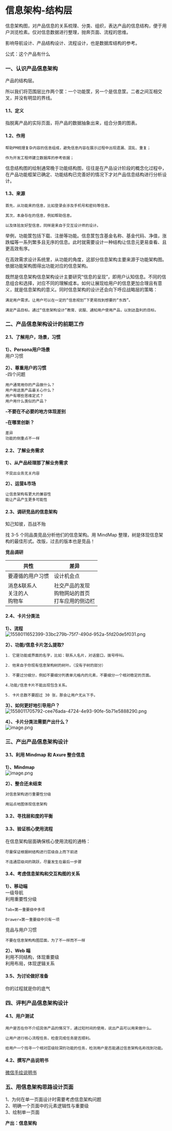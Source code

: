 # 信息架构-结构层

信息架构图，对产品信息的关系梳理、分类、组织，表达产品的信息结构，便于用户浏览检素。仅对信息数据进行整理，抛奔页面、流程的思维。

影响导航设计、产品结构设计、流程设计，也是数据库结构的参考。

公式：这个产品有什么

<a name="BHudk"></a>
### 一、认识产品信息架构
产品的结构层。

所以我们将范围层比作两个筐：一个功能筐，另一个是信息筐。二者之间互相交叉，并没有明显的界线。

<a name="Z1poL"></a>
#### 1.1、定义
指脱离产品的实际页面，将产品的数据抽象出来，组合分类的图表。

<a name="XqDsy"></a>
#### 1.2、作用
```
帮助PM梳理复杂内容的信息组成，避免信息内容在展示过程中出现遗漏、混乱、重复；

作为开发工程师建立数据库的参考依据；
```

信息结构图的绘制通常晚于功能结构图，往往是在产品设计阶段的概念化过程中，在产品功能框架已确定、功能结构已完善好的情况下才对产品信息结构进行分析设计。

<a name="g68PT"></a>
#### 1.3、来源
```
首先，从功能来的信息，比如登录会涉及手机号和密码等信息。

其次，本身存在的信息，例如帮助信息。

以及体验友好型信息，同样是来自于交互设计师的设计。
```

举例，功能筐包括下载、注册等功能。信息筐包含基金名称、基金代码、净值，涨跌幅等一系列繁多且无序的信息。此时就需要设计一种结构让信息元更易查看、且更高效有序。

在高效需求设计系统里，从功能的角度，这部分信息架构主要来源于功能架构图。依据功能架构图得出功能对应的信息架构。

既然是信息架构信息架构设计主要研究“信息的呈现”，即用户认知信息。不同的信息组合和选择，对应不同的理解成本。如何让展现给用户的信息更加合理且有意义，就是信息架构的意义。同时信息架构的设计还会向下呼应战略层的策略：

```
满足用户需求。让用户可以在一定的“信息规划”下更易找到想要的“东西”。

满足产品目标。通过“信息架构设计”教育、说服、通知用户使用产品，以到达盈利的目标。
```

<a name="Li5hg"></a>
### 二、产品信息架构设计的前期工作
<a name="Dk9L9"></a>
#### 2.1、了解用户，场景，习惯
**1）、Persona用户场景**<br />用户习惯<br />**<br />**2）、尊重用户的习惯**<br />**-四个问题
```
用户通常用你的产品做什么？
用户用这类产品最关心什么？
用户有哪些思维定式？
用户用什么类似的产品？
```

**-不要在不必要的地方体现差别**

**-在哪里创新？**
```
差异
功能的侧重点不一样
```

<a name="ytCO2"></a>
#### 2.2、了解业务需求
**1）、从产品经理那了解业务需求**
```
不突出业务无关内容
```

**2）、运营&市场**
```
让信息架构有更大的兼容性
能让产品产生更多可能性
```

<a name="oy69x"></a>
#### 2.3、调研竞品的信息架构
知己知彼，百战不殆

找 3-5 个同品类竞品分析他们的信息架构。用 MindMap 整理，树是体现信息架构的最佳形式。改版，过去的版本也是竞品！

**竞品调研**

| 共性 | 差异 |
| --- | --- |
| 要遵循的用户习惯 | 设计机会点 |
| 消息&联系人<br />关注的人<br />购物车 | 社交产品的发现<br />购物网站的首页<br />打车应用的侧边栏 |

<a name="Vucwa"></a>
#### 2.4、卡片分类法
**1）、流程**<br />![1558011652399-33bc279b-75f7-490d-952a-5fd20de5f031.png](https://cdn.nlark.com/yuque/0/2019/png/120638/1558074538866-a5551fea-68e9-404e-bc11-1a0dd624009a.png#align=left&display=inline&height=176&name=1558011652399-33bc279b-75f7-490d-952a-5fd20de5f031.png&originHeight=950&originWidth=1564&size=294928&status=done&width=289)


**2）、功能/信息卡片怎么提取?**
```
1. 它是功能或界面的名字，比如：联系人名片，对话窗口，拨号呼叫。

2. 他来自于你现有信息架构树的树叶。（没有子树的部分）

3. 不要过分细分，例如不要细分列表单元格内的元素，不要细分一个相对稳定的页面。

4.功能/信息卡片不能出现包含关系。

5. 卡片总数不要超过 30 张，那会让用户无从下手。
```

**3）、如何更好地引导用户？**<br />![1558011705792-cee76ada-4724-4e93-90fe-5b71e5888290.png](https://cdn.nlark.com/yuque/0/2019/png/120638/1558074570894-f0a0853c-a80e-4e41-8f33-3a70a9100c04.png#align=left&display=inline&height=180&name=1558011705792-cee76ada-4724-4e93-90fe-5b71e5888290.png&originHeight=365&originWidth=771&size=157143&status=done&width=381)

**4）、卡片分类法需要产出什么？**<br />![image.png](https://cdn.nlark.com/yuque/0/2019/png/120638/1558011710804-ac27e194-884f-434f-a926-55bdac231355.png#align=left&display=inline&height=272&name=image.png&originHeight=1121&originWidth=1675&size=564897&status=done&width=407)
<a name="wN1QU"></a>
### 
<a name="Wn5hu"></a>
### 三、产出产品信息架构设计
<a name="dBZpJ"></a>
#### 3.1、利用 Mindmap 和 Axure 整合信息
**1）、Mindmap**<br />![image.png](https://cdn.nlark.com/yuque/0/2019/png/120638/1558011972630-e601aec9-26ad-412f-8f2d-0b589680226c.png#align=left&display=inline&height=236&name=image.png&originHeight=520&originWidth=912&size=273772&status=done&width=414.545445560424)

**2）、整合还未结束**
```
对信息架构进行重要性分级

用站点地图体现信息架构
```

<a name="qVDUp"></a>
#### 3.2、寻找层和度的平衡

<a name="jSeSV"></a>
#### 3.3、验证核心使用流程
在信息架构层面确保核心使用流程的通畅：

```
尽量保证根据树结构进行层级自上而下前进

不连通层级间的跳跃，尽量发生在最后一步骤
```

<a name="Adi6U"></a>
#### 3.4、考虑信息架构和交互构图的关系
**1）、移动端**<br />一级导航<br />利用重要性分级
```
Tab=第一重要级中多项

Drawer=第一重要级中只有一项
```

竞品与用户习惯
```
不要在信息架构构图层面，为了不一样而不一样
```

**2）、Web 端**<br />利用不同结构，体现重要级<br />利用布局，体现逻辑关系

<a name="9nHlF"></a>
#### 3.5、为讨论做好准备
你的过程就是你的底气

<a name="nrFb4"></a>
### 四、评判产品信息架构设计
<a name="iJxp2"></a>
#### 4.1、用户测试
```
用户是否在你不介绍具体产品的情况下，通过短时间的使用，说出产品可以用来做什么。

让用户进行核心流程任务，检查完成任务是否顺利。

给用户一个找寻一个相对层级较深的功能的任务，检测用户是否能通过信息架构名称找到功能。
```

<a name="EIScJ"></a>
#### 4.2、撰写产品说明书
[微信手绘说明书](https://mubu.com/doc/explore/17480)

<a name="1ga25"></a>
### 五、用信息架构思路设计页面
1、为何在单一页面设计时需要考虑信息架构问题<br />2、明确一个页面中的元素逻辑性与重要级<br />3、绘制单一页面


**产出：信息架构**
